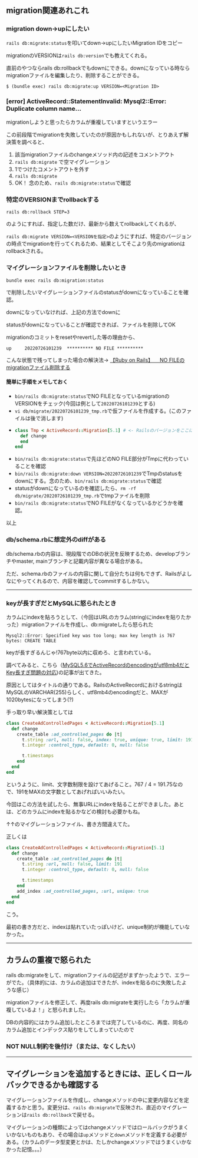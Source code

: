 ## migration関連あれこれ

### migration down→upにしたい

`rails db:migrate:status`を叩いてdown→upにしたいMigration IDをコピー

migrationのVERSIONは`rails db:version`でも教えてくれる。

直前のやつならrails db:rollbackでもdownにできる。downになっている時ならmigrationファイルを編集したり、削除することができる。

```
$ (bundle exec) rails db:migrate:up VERSION=<Migration ID>
```

### [error] ActiveRecord::StatementInvalid: Mysql2::Error: Duplicate column name...

migrationしようと思ったらカラムが重複していますというエラー

この前段階でmigrationを失敗していたのが原因かもしれないが、とりあえず解決策を調べると、

1. 該当migrationファイルのchangeメソッド内の記述をコメントアウト
2. `rails db:migrate` で空マイグレーション
3. 1でつけたコメントアウトを外す
4. `rails db:migrate`
5. OK！ 念のため、`rails db:migrate:status`で確認

### 特定のVERSIONまでrollbackする
`rails db:rollback STEP=3`

のようにすれば、指定した数だけ、最新から数えてrollbackしてくれるが、

`rails db:migrate VERSION=<VERSIONを指定>`のようにすれば、特定のバージョンの時点でmigrationを行ってくれるため、結果としてそこより先のmigrationはrollbackされる。


### マイグレーションファイルを削除したいとき

```
bundle exec rails db:migration:status
```

で削除したいマイグレーションファイルのstatusがdownになっていることを確認。

downになっていなければ、上記の方法でdownに

statusがdownになっていることが確認できれば、ファイルを削除してOK

migrationのコミットをresetやrevertした等の理由から、

```
up     20220726101239  ********** NO FILE **********
```
こんな状態で残ってしまった場合の解決法→ [【Ruby on Rails】 　NO FILEのmigrationファイル削除する](https://qiita.com/takeshi075/items/3e55615c9f10b3f8731e)

#### 簡単に手順をメモしておく
- `bin/rails db:migrate:status`でNO FILEとなっているmigrationのVERSIONをチェック(今回は例として`20220726101239`とする)
- `vi db/migrate/20220726101239_tmp.rb`で仮ファイルを作成する。(このファイルは後で消します)
- ```ruby
  class Tmp < ActiveRecord::Migration[5.1] # <- Railsのバージョンをここに記載
    def change
    end
  end
  ```
- `bin/rails db:migrate:status`で先ほどのNO FILE部分がTmpに代わっていることを確認
- `bin/rails db:migrate:down VERSION=20220726101239`でTmpのstatusをdownにする。念のため、`bin/rails db:migrate:status`で確認
- statusがdownになっているのを確認したら、`rm -rf db/migrate/20220726101239_tmp.rb`でtmpファイルを削除
- `bin/rails db:migrate:status`でNO FILEがなくなっているかどうかを確認。

以上


### db/schema.rbに想定外のdiffがある

db/schema.rbの内容は、現段階でのDBの状況を反映するため、developブランチやmaster, mainブランチと記載内容が異なる場合がある。

ただ、schema.rbのファイルの内容に関して自分たちは何もできず、Railsがよしなにやってくれるので、内容を確認してcommitするしかない。

---

### keyが長すぎだとMySQLに怒られたとき

カラムにindexを貼ろうとして、（今回はURLのカラム(string)にindexを貼りたかった）migrationファイルを作成し、db:migrateしたら怒られた

```
Mysql2::Error: Specified key was too long; max key length is 767 bytes: CREATE TABLE
```

keyが長すぎるんじゃ!767byte以内に収めろ、と言われている。

調べてみると、こちら（[MySQL5.6でActiveRecordのencodingがutf8mb4だとKey長すぎ問題の対応](https://blog.mothule.com/ruby/rails/active-record/ruby-rails-activerecord-fix-mysql56-encode-utf8mb4-key-too-length))の記事が出てきた。

原因としてはタイトルの通りである。RailsのActiveRecordにおけるstringはMySQLのVARCHAR(255)らしく、utf8mb4のencodingだと、MAXが1020bytesになってしまう(?)

手っ取り早い解決策としては

```ruby
class CreateAdControlledPages < ActiveRecord::Migration[5.1]
  def change
    create_table :ad_controlled_pages do |t|
      t.string :url, null: false, index: true, unique: true, limit: 191
      t.integer :control_type, default: 0, null: false

      t.timestamps
    end
  end
end
```
というように、limit、文字数制限を設けてあげること。767 / 4 = 191.75なので、191をMAXの文字数としてあげればいいみたい。

今回はこの方法を試したら、無事URLにindexを貼ることができました。あとは、どのカラムにindexを貼るかなどの検討も必要かもね。

↑↑のマイグレーションファイル、書き方間違えてた。

正しくは

```ruby
class CreateAdControlledPages < ActiveRecord::Migration[5.1]
  def change
    create_table :ad_controlled_pages do |t|
      t.string :url, null: false, limit: 191
      t.integer :control_type, default: 0, null: false

      t.timestamps
    end
    add_index :ad_controlled_pages, :url, unique: true
  end
end
```
こう。

最初の書き方だと、indexは貼れていたっぽいけど、unique制約が機能していなかった。


---
## カラムの重複で怒られた

rails db:migrateをして、migrationファイルの記述がまずかったようで、エラーがでた。（具体的には、カラムの追加はできたが、indexを貼るのに失敗したような感じ）

migrationファイルを修正して、再度rails db:migrateを実行したら「カラムが重複しているよ！」と怒られました。

DBの内容的にはカラム追加したところまでは完了しているのに、再度、同名のカラム追加とインデックス貼りをしてしまっていたので

### NOT NULL制約を後付け（または、なくしたい）

---
## マイグレーションを追加するときには、正しくロールバックできるかも確認する
マイグレーションファイルを作成し、changeメソッドの中に変更内容などを定義するかと思う。変更分は、`rails db:migrate`で反映され、直近のマイグレーションは`rails db:rollback`で戻せる。

マイグレーションの種類によってはchangeメソッドではロールバックがうまくいかないものもあり、その場合は`up`メソッドと`down`メソッドを定義する必要がある。（カラムのデータ型変更とかは、たしかchangeメソッドではうまくいかなかった記憶。。。）





